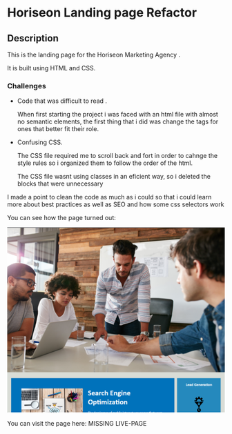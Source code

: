 # Horiseon Landing page Refactor
## Description
This is the landing page for the Horiseon Marketing Agency .

It is built using HTML and CSS.

### Challenges
* Code that was difficult to read .
   
    When first starting the project i was faced with an html file with almost no semantic elements, the first thing that i did was change the tags for ones that better fit their role.

* Confusing CSS.

    The CSS file required me to scroll back and fort in order to cahnge the style rules so i organized them to follow the order of the html.
    
    The CSS file wasnt using classes in an eficient way, so i deleted the blocks that were unnecessary

I made a point to clean the code as much as i could so that i could learn more about best practices as well as SEO and how some css selectors work

You can see how the page turned out: 

![Screenshot](./Image/Screenshot.png)

You can visit the page here: MISSING LIVE-PAGE 